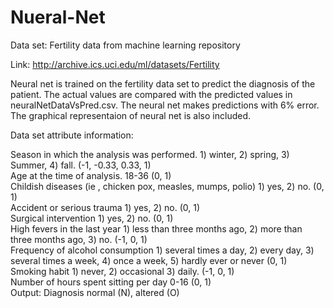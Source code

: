# Nueral-Net
Data set: Fertility data from machine learning repository

Link: http://archive.ics.uci.edu/ml/datasets/Fertility

Neural net is trained on the fertility data set to predict the diagnosis of the patient. The actual values are compared with the predicted values in neuralNetDataVsPred.csv. The neural net makes predictions with 6% error. The graphical representaion of neural net is also included.  

Data set attribute information:

Season in which the analysis was performed. 1) winter, 2) spring, 3) Summer, 4) fall. (-1, -0.33, 0.33, 1)  
Age at the time of analysis. 18-36 (0, 1)  
Childish diseases (ie , chicken pox, measles, mumps, polio)	1) yes, 2) no. (0, 1)  
Accident or serious trauma 1) yes, 2) no. (0, 1)  
Surgical intervention 1) yes, 2) no. (0, 1)  
High fevers in the last year 1) less than three months ago, 2) more than three months ago, 3) no. (-1, 0, 1)  
Frequency of alcohol consumption 1) several times a day, 2) every day, 3) several times a week, 4) once a week, 5) hardly ever or never (0, 1)  
Smoking habit 1) never, 2) occasional 3) daily. (-1, 0, 1)  
Number of hours spent sitting per day 0-16	(0, 1)  
Output: Diagnosis	normal (N), altered (O)	 
